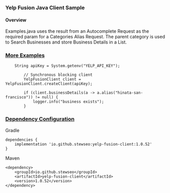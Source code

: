 ### Yelp Fusion Java Client Sample
#### Overview
Examples.java uses the result from an Autocomplete Request as the required param for a Categories Alias Request. 
The parent category is used to Search Businesses and store Business Details in a List.  

### [More Examples](https://stewseo.github.io/yelp-fusion-client/examples)
```
    String apiKey = System.getenv("YELP_API_KEY");
     
        // Synchronous blocking client
        YelpFusionClient client = YelpFusionClient.createClient(apiKey);

        if (client.businessDetails(a -> a.alias("hinata-san-francisco")) != null) {
            logger.info("business exists");
        }
```

### [Dependency Configuration](https://search.maven.org/artifact/io.github.stewseo/yelp-fusion-client/1.0.52/jar)

Gradle
```
dependencies {
    implementation 'io.github.stewseo:yelp-fusion-client:1.0.52'
}
```
Maven
```
<dependency>
    <groupId>io.github.stewseo</groupId>
    <artifactId>yelp-fusion-client</artifactId>
    <version>1.0.52</version>
</dependency>
```
<br>
